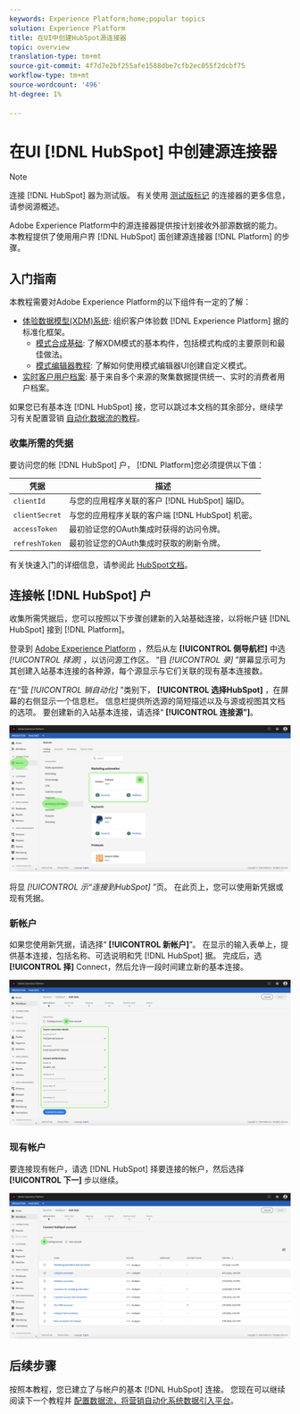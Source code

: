 ```yaml
---
keywords: Experience Platform;home;popular topics
solution: Experience Platform
title: 在UI中创建HubSpot源连接器
topic: overview
translation-type: tm+mt
source-git-commit: 4f7d7e2bf255afe1588dbe7cfb2ec055f2dcbf75
workflow-type: tm+mt
source-wordcount: '496'
ht-degree: 1%

---
```



# 在UI [!DNL HubSpot] 中创建源连接器

>[!NOTE]
> 连接 [!DNL HubSpot] 器为测试版。 有关使用 [测试版标记](../../../../home.md#terms-and-conditions) 的连接器的更多信息，请参阅源概述。

Adobe Experience Platform中的源连接器提供按计划接收外部源数据的能力。 本教程提供了使用用户界 [!DNL HubSpot] 面创建源连接器 [!DNL Platform] 的步骤。

## 入门指南

本教程需要对Adobe Experience Platform的以下组件有一定的了解：

* [体验数据模型(XDM)系统](../../../../../xdm/home.md): 组织客户体验数 [!DNL Experience Platform] 据的标准化框架。
   * [模式合成基础](../../../../../xdm/schema/composition.md): 了解XDM模式的基本构件，包括模式构成的主要原则和最佳做法。
   * [模式编辑器教程](../../../../../xdm/tutorials/create-schema-ui.md): 了解如何使用模式编辑器UI创建自定义模式。
* [实时客户用户档案](../../../../../profile/home.md): 基于来自多个来源的聚集数据提供统一、实时的消费者用户档案。

如果您已有基本连 [!DNL HubSpot] 接，您可以跳过本文档的其余部分，继续学习有关配置营销 [自动化数据流的教程](../../dataflow/marketing-automation.md)。

### 收集所需的凭据

要访问您的帐 [!DNL HubSpot] 户， [!DNL Platform]您必须提供以下值：

| 凭据 | 描述 |
| ---------- | ----------- |
| `clientId` | 与您的应用程序关联的客户 [!DNL HubSpot] 端ID。 |
| `clientSecret` | 与您的应用程序关联的客户端 [!DNL HubSpot] 机密。 |
| `accessToken` | 最初验证您的OAuth集成时获得的访问令牌。 |
| `refreshToken` | 最初验证您的OAuth集成时获取的刷新令牌。 |

有关快速入门的详细信息，请参阅此 [HubSpot文档](https://developers.hubspot.com/docs/methods/oauth2/oauth2-overview)。

## 连接帐 [!DNL HubSpot] 户

收集所需凭据后，您可以按照以下步骤创建新的入站基础连接，以将帐户链 [!DNL HubSpot] 接到 [!DNL Platform]。

登录到 <a href="https://platform.adobe.com" target="_blank">Adobe Experience Platform</a> ，然后从左 **[!UICONTROL 侧导航栏]** 中选 *[!UICONTROL 择源]* ，以访问源工作区。 “目 *[!UICONTROL 录]* ”屏幕显示可为其创建入站基本连接的各种源，每个源显示与它们关联的现有基本连接数。

在“营 *[!UICONTROL 销自动化]* ”类别下， **[!UICONTROL 选择HubSpot]** ，在屏幕的右侧显示一个信息栏。 信息栏提供所选源的简短描述以及与源或视图其文档的选项。 要创建新的入站基本连接，请选择“ **[!UICONTROL 连接源”]**。

![目录](../../../../images/tutorials/create/hubspot/catalog.png)

将显 *[!UICONTROL 示“连接到HubSpot]* ”页。 在此页上，您可以使用新凭据或现有凭据。

### 新帐户

如果您使用新凭据，请选择“ **[!UICONTROL 新帐户]**”。 在显示的输入表单上，提供基本连接，包括名称、可选说明和凭 [!DNL HubSpot] 据。 完成后，选 **[!UICONTROL 择]** Connect，然后允许一段时间建立新的基本连接。

![connect](../../../../images/tutorials/create/hubspot/connect.png)

### 现有帐户

要连接现有帐户，请选 [!DNL HubSpot] 择要连接的帐户，然后选择 **[!UICONTROL 下一]** 步以继续。

![现有](../../../../images/tutorials/create/hubspot/existing.png)

## 后续步骤

按照本教程，您已建立了与帐户的基本 [!DNL HubSpot] 连接。 您现在可以继续阅读下一个教程并 [配置数据流，将营销自动化系统数据引入平台](../../dataflow/marketing-automation.md)。